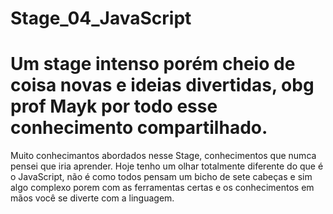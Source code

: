 # Stage_04_JavaScript
<h1>Um stage intenso porém cheio de coisa novas e ideias divertidas, obg prof Mayk por todo esse conhecimento compartilhado.</h1>

Muito conhecimantos abordados nesse Stage, conhecimentos que numca pensei que iria aprender.
Hoje tenho um olhar totalmente diferente do que é o JavaScript, 
não é como todos pensam um bicho de sete cabeças e sim algo complexo porem com as ferramentas certas e os conhecimentos em mãos você se diverte com a linguagem.
